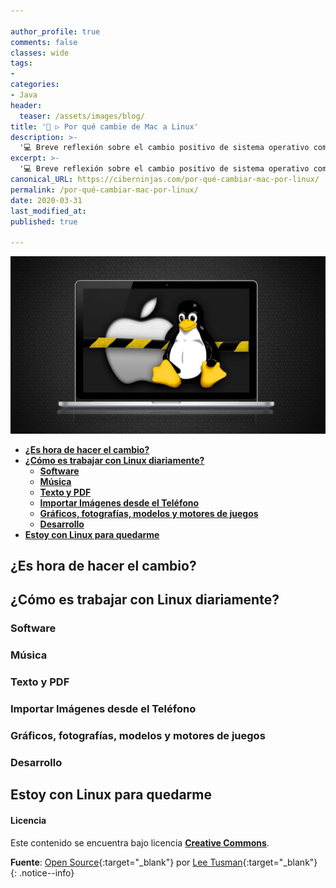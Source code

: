```yaml
---

author_profile: true
comments: false
classes: wide
tags:
- 
categories:
- Java
header:
  teaser: /assets/images/blog/
title: '🥇 ▷ Por qué cambie de Mac a Linux'
description: >-
  '💻 Breve reflexión sobre el cambio positivo de sistema operativo como iOS hacía Linux'
excerpt: >-
  '💻 Breve reflexión sobre el cambio positivo de sistema operativo como iOS hacía Linux'
canonical_URL: https://ciberninjas.com/por-qué-cambiar-mac-por-linux/
permalink: /por-qué-cambiar-mac-por-linux/
date: 2020-03-31
last_modified_at: 
published: true

---
```


![Por qué deberías de cambiar de Sistema Operativo de MAC a Linux](/assets/images/blog/cambiar-mac-linux.webp "Por qué deberías de cambiar de Sistema Operativo de MAC a Linux")

* [**¿Es hora de hacer el cambio?**]()
* [**¿Cómo es trabajar con Linux diariamente?**]()
  * [**Software**]()
  * [**Música**]()
  * [**Texto y PDF**]()
  * [**Importar Imágenes desde el Teléfono**]()
  * [**Gráficos, fotografías, modelos y motores de juegos**]()
  * [**Desarrollo**]()
* [**Estoy con Linux para quedarme**]()

## **¿Es hora de hacer el cambio?**

<!-- contenido -->

## **¿Cómo es trabajar con Linux diariamente?**

<!-- contenido -->

### **Software**

<!-- contenido -->

### **Música**

<!-- contenido -->

### **Texto y PDF**

<!-- contenido -->

### **Importar Imágenes desde el Teléfono**

<!-- contenido -->

### **Gráficos, fotografías, modelos y motores de juegos**

<!-- contenido -->

### **Desarrollo**

<!-- contenido -->

## **Estoy con Linux para quedarme**

#### Licencia

Este contenido se encuentra bajo licencia **[Creative Commons](https://creativecommons.org/licenses/ "Licencia Licencia de Creative Commons")**.

**Fuente**\: [Open Source](https://opensource.com/article/20/3/mac-linux "Por qué cambie de Mac a Linux por Lee Tusman"){:target="_blank"} por [Lee Tusman](https://twitter.com/2sman2sman){:target="_blank"}
{: .notice--info}
